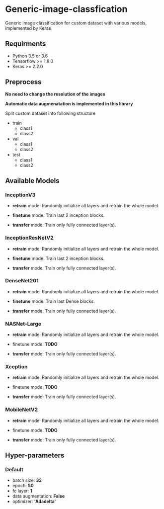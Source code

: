 # Generic-image-classfication
Generic image classification for custom dataset with various models, implemented by Keras

## Requirments
* Python 3.5 or 3.6
* Tensorflow >= 1.8.0
* Keras >= 2.2.0

## Preprocess
**No need to change the resolution of the images**

**Automatic data augmenatation is implemented in this library**

Split custom dataset into following structure
* train
  * class1
  * class2
* val
  * class1
  * class2
* test
  * class1
  * class2

## Available Models
### InceptionV3
* **retrain** mode: Randomly initialize all layers and retrain the whole model.

* **finetune** mode: Train last 2 inception blocks.

* **transfer** mode: Train only fully connected layer(s).

### InceptionResNetV2
* **retrain** mode: Randomly initialize all layers and retrain the whole model.

* **finetune** mode: Train last 2 inception blocks.

* **transfer** mode: Train only fully connected layer(s).

### DenseNet201
* **retrain** mode: Randomly initialize all layers and retrain the whole model.

* **finetune** mode: Train last Dense blocks.

* **transfer** mode: Train only fully connected layer(s).

### NASNet-Large
* **retrain** mode: Randomly initialize all layers and retrain the whole model.

* finetune mode: **TODO**

* **transfer** mode: Train only fully connected layer(s).

### Xception
* **retrain** mode: Randomly initialize all layers and retrain the whole model.

* finetune mode: **TODO**

* **transfer** mode: Train only fully connected layer(s).

### MobileNetV2
* **retrain** mode: Randomly initialize all layers and retrain the whole model.

* finetune mode: **TODO**

* **transfer** mode: Train only fully connected layer(s).

## Hyper-parameters
### Default
* batch size: **32**
* epoch: **50**
* fc layer: **1**
* data augmentation: **False**
* optimizer: **'Adadelta'**

